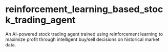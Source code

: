 # reinforcement_learning_based_stock_trading_agent
An AI-powered stock trading agent trained using reinforcement learning to maximize profit through intelligent buy/sell decisions on historical market data.
